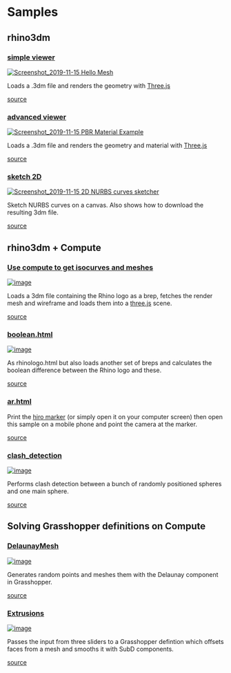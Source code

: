 # Samples

## rhino3dm

### [simple viewer](https://mcneel.github.io/rhino3dm/javascript/samples/viewer/01_basic/)

[![Screenshot_2019-11-15 Hello Mesh ](https://user-images.githubusercontent.com/1014562/68938619-05feca80-079f-11ea-8d15-354c3e82a261.png)](https://mcneel.github.io/rhino3dm/javascript/samples/viewer/01_basic/)

Loads a .3dm file and renders the geometry with [Three.js](https://threejs.org)

[source](viewer/01_basic)

### [advanced viewer](https://mcneel.github.io/rhino3dm/javascript/samples/viewer/02_advanced/)

[![Screenshot_2019-11-15 PBR Material Example](https://user-images.githubusercontent.com/1014562/68938708-30e91e80-079f-11ea-9ad8-0de304d87327.jpg)](https://mcneel.github.io/rhino3dm/javascript/samples/viewer/02_advanced/)

Loads a .3dm file and renders the geometry and material with [Three.js](https://threejs.org)

[source](viewer/02_advanced)

### [sketch 2D](https://mcneel.github.io/rhino3dm/javascript/samples/sketch2d/)

[![Screenshot_2019-11-15 2D NURBS curves sketcher](https://user-images.githubusercontent.com/1014562/68938820-6ee64280-079f-11ea-84ef-0c102bc54a70.png)](https://mcneel.github.io/rhino3dm/javascript/samples/sketch2d/)

Sketch NURBS curves on a canvas. Also shows how to download the resulting 3dm file.

[source](sketch2d)

## rhino3dm + Compute

### [Use compute to get isocurves and meshes](https://mcneel.github.io/rhino3dm/javascript/samples/compute/brep_isocurves/)

[![image](https://user-images.githubusercontent.com/1014562/68939044-f2a02f00-079f-11ea-8e39-d582fa67e409.png)](https://mcneel.github.io/rhino3dm/javascript/samples/compute/brep_isocurves/)

Loads a 3dm file containing the Rhino logo as a brep, fetches the render mesh and wireframe and loads them into a [three.js](https://threejs.org) scene.

[source](compute/brep_isocurves)

### [boolean.html](https://mcneel.github.io/rhino3dm/javascript/samples/compute/brep_boolean/)

[![image](https://user-images.githubusercontent.com/1014562/68939173-3b57e800-07a0-11ea-9e3a-46a9e4a82f40.png)](https://mcneel.github.io/rhino3dm/javascript/samples/compute/brep_boolean/)

As rhinologo.html but also loads another set of breps and calculates the boolean difference between the Rhino logo and these.

[source](compute/brep_boolean)

### [ar.html](https://mcneel.github.io/rhino3dm/javascript/samples/viewer/03_ar/)

Print the [hiro marker](https://jeromeetienne.github.io/AR.js/data/images/HIRO.jpg) (or simply open it on your computer screen) then open this sample on a mobile phone and point the camera at the marker.

[source](viewer/03_ar)

### [clash_detection](https://mcneel.github.io/rhino3dm/javascript/samples/compute/clash_detection/)

[![image](https://user-images.githubusercontent.com/1014562/68939429-e7013800-07a0-11ea-91cb-7b58a6e97c3b.png)](https://mcneel.github.io/rhino3dm/javascript/samples/compute/clash_detection/)

Performs clash detection between a bunch of randomly positioned spheres and one main sphere.

[source](compute/clash_detection)

## Solving Grasshopper definitions on Compute

### [DelaunayMesh](https://mcneel.github.io/rhino3dm/javascript/samples/compute/RESTHopper/DelaunayMesh/)

[![image](https://user-images.githubusercontent.com/1014562/68939360-bc16e400-07a0-11ea-80c1-f88aa7c5c0ec.png)](https://mcneel.github.io/rhino3dm/javascript/samples/compute/RESTHopper/DelaunayMesh/)

Generates random points and meshes them with the Delaunay component in Grasshopper. 

[source](compute/RESTHopper/DelaunayMesh)

### [Extrusions](https://mcneel.github.io/rhino3dm/javascript/samples/compute/RESTHopper/Extrusions/)

[![image](https://user-images.githubusercontent.com/1014562/68939312-912c9000-07a0-11ea-9261-ed2e025bfa45.png)](https://mcneel.github.io/rhino3dm/javascript/samples/compute/RESTHopper/Extrusions/)

Passes the input from three sliders to a Grasshopper defintion which offsets faces from a mesh and smooths it with SubD components.

[source](compute/RESTHopper/Extrusions)
